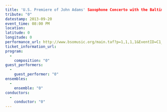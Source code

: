 ```yaml
---
title: 'U.S. Premiere of John Adams' Saxophone Concerto with the Baltimore Symphony Orchestra'
tribute: "0"
datestamp: 2013-09-20
event_time: 08:00 PM
location: 
latitude: 0
longitude: 0
performance_url: http://www.bsomusic.org/main.taf?p=1,1,1,1&EventID=C1_1314
ticket_information_url: 
program: 
  -
    composition: "0"
guest_performers: 
  -
    guest_performer: "0"
ensembles: 
  -
    ensemble: "0"
conductors: 
  -
    conductor: "0"
---
```

